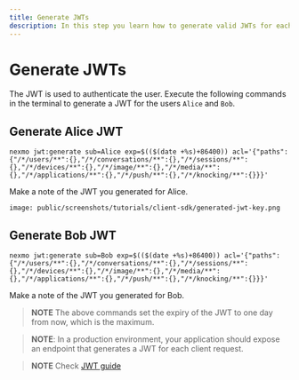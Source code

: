 ```yaml
---
title: Generate JWTs
description: In this step you learn how to generate valid JWTs for each User in your Conversation
---
```


# Generate JWTs

The JWT is used to authenticate the user. Execute the following commands in the terminal to generate a JWT for the users `Alice` and `Bob`.

## Generate Alice JWT
``` shell
nexmo jwt:generate sub=Alice exp=$(($(date +%s)+86400)) acl='{"paths":{"/*/users/**":{},"/*/conversations/**":{},"/*/sessions/**":{},"/*/devices/**":{},"/*/image/**":{},"/*/media/**":{},"/*/applications/**":{},"/*/push/**":{},"/*/knocking/**":{}}}'
```

Make a note of the JWT you generated for Alice.

```screenshot
image: public/screenshots/tutorials/client-sdk/generated-jwt-key.png
```

## Generate Bob JWT

``` shell
nexmo jwt:generate sub=Bob exp=$(($(date +%s)+86400)) acl='{"paths":{"/*/users/**":{},"/*/conversations/**":{},"/*/sessions/**":{},"/*/devices/**":{},"/*/image/**":{},"/*/media/**":{},"/*/applications/**":{},"/*/push/**":{},"/*/knocking/**":{}}}'
```

Make a note of the JWT you generated for Bob.

> **NOTE** The above commands set the expiry of the JWT to one day from now, which is the maximum.

> **NOTE**: In a production environment, your application should expose an endpoint that generates a JWT for each client request.

> **NOTE** Check [JWT guide](/concepts/guides/authentication#json-web-tokens-jwt)
